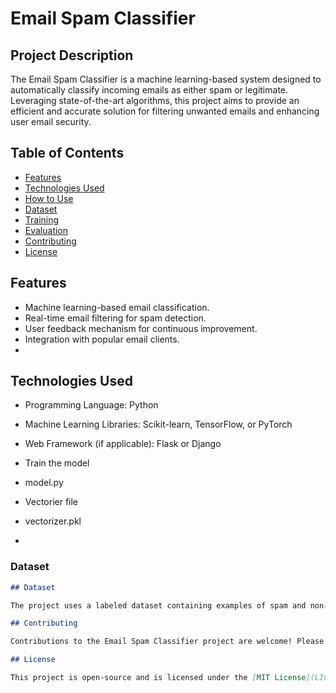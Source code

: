 # Email Spam Classifier

## Project Description

The Email Spam Classifier is a machine learning-based system designed to automatically classify incoming emails as either spam or legitimate. Leveraging state-of-the-art algorithms, this project aims to provide an efficient and accurate solution for filtering unwanted emails and enhancing user email security.

## Table of Contents

- [Features](#features)
- [Technologies Used](#technologies-used)
- [How to Use](#how-to-use)
- [Dataset](#dataset)
- [Training](#training)
- [Evaluation](#evaluation)
- [Contributing](#contributing)
- [License](#license)

## Features

- Machine learning-based email classification.
- Real-time email filtering for spam detection.
- User feedback mechanism for continuous improvement.
- Integration with popular email clients.
- 
## Technologies Used

- Programming Language: Python
- Machine Learning Libraries: Scikit-learn, TensorFlow, or PyTorch
- Web Framework (if applicable): Flask or Django

- Train the model
- model.py

- Vectorier file
- vectorizer.pkl

- 
### Dataset

```markdown
## Dataset

The project uses a labeled dataset containing examples of spam and non-spam emails for training and evaluation. The dataset is available in the `data` directory.

## Contributing

Contributions to the Email Spam Classifier project are welcome! Please follow the [Contributing Guidelines](CONTRIBUTING.md) for more information.

## License

This project is open-source and is licensed under the [MIT License](LICENSE.md). See the [LICENSE.md](LICENSE.md) file for details.


